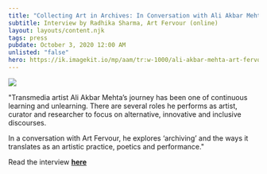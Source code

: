 ```yaml
---
title: "Collecting Art in Archives: In Conversation with Ali Akbar Mehta "
subtitle: Interview by Radhika Sharma, Art Fervour (online)
layout: layouts/content.njk
tags: press
pubdate: October 3, 2020 12:00 AM
unlisted: "false"
hero: https://ik.imagekit.io/mp/aam/tr:w-1000/ali-akbar-mehta-art-fervour-collecting-art-press-2020.jpg
---
```

![](https://ik.imagekit.io/mp/aam/tr:w-1000/ali-akbar-mehta-art-fervour-collecting-art-press-2020.jpg)

"Transmedia artist Ali Akbar Mehta’s journey has been one of continuous learning and unlearning. There are several roles he performs as artist, curator and researcher to focus on alternative, innovative and inclusive discourses.

In a conversation with Art Fervour, he explores ‘archiving’ and the ways it translates as an artistic practice, poetics and performance."

Read the interview **[here](https://www.artfervour.com/post/collecting-art-in-archives-in-conversation-with-ali-akbar-mehta)**
